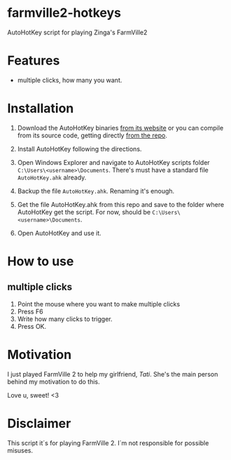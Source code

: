 farmville2-hotkeys
==================

AutoHotKey script for playing Zinga's FarmVille2


# Features

- multiple clicks, how many you want.



# Installation

1. Download the AutoHotKey binaries [from its website](http://ahkscript.org/download/) or you can compile from its source code, getting directly [from the repo](https://github.com/Lexikos/AutoHotkey_L/).


2. Install AutoHotKey following the directions.


3. Open Windows Explorer and navigate to AutoHotKey scripts folder ```C:\Users\<username>\Documents```. There's must have a standard file ```AutoHotKey.ahk``` already.


4. Backup the file ```AutoHotKey.ahk```. Renaming it's enough.


5. Get the file AutoHotKey.ahk from this repo and save to the folder where AutoHotKey get the script.
For now, should be ```C:\Users\<username>\Documents```. 


6. Open AutoHotKey and use it.



# How to use

## multiple clicks

1. Point the mouse where you want to make multiple clicks
2. Press F6
3. Write how many clicks to trigger.
4. Press OK.



# Motivation

I just played FarmVille 2 to help my girlfriend, *Tati*. She's the main person behind my motivation to do this.

Love u, sweet! <3



# Disclaimer

This script it´s for playing FarmVille 2. I´m not responsible for possible misuses.

